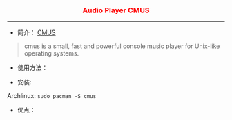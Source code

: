 ### <center> <font color=red>Audio Player  CMUS </font></center>
---
* 简介：
[CMUS](./templates/images/img001.jpg)
> cmus is a small, fast and powerful console music player for Unix-like operating systems. 
* 使用方法：
+ 安装:

Archlinux: `sudo pacman -S cmus`

* 优点：


